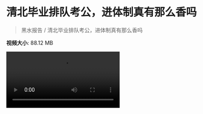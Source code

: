 # 清北毕业排队考公，进体制真有那么香吗

> 黑水报告 / 清北毕业排队考公，进体制真有那么香吗

**视频大小**: 88.12 MB

<div class="video"><video src="https://file.hsyhx.top/video/黑水报告/清北毕业排队考公，进体制真有那么香吗.mp4" controls preload>🤔 您的浏览器不支持 video 标签</video></div>